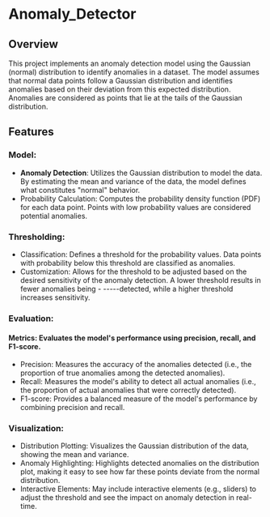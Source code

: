 # Anomaly_Detector

## Overview
This project implements an anomaly detection model using the Gaussian (normal) distribution to identify anomalies in a dataset. The model assumes that normal data points follow a Gaussian distribution and identifies anomalies based on their deviation from this expected distribution. Anomalies are considered as points that lie at the tails of the Gaussian distribution.

## Features
### Model:

- **Anomaly Detection**: Utilizes the Gaussian distribution to model the data. By estimating the mean and variance of the data, the model defines what constitutes "normal" behavior.
- Probability Calculation: Computes the probability density function (PDF) for each data point. Points with low probability values are considered potential anomalies.
### Thresholding:

- Classification: Defines a threshold for the probability values. Data points with probability below this threshold are classified as anomalies.
- Customization: Allows for the threshold to be adjusted based on the desired sensitivity of the anomaly detection. A lower threshold results in fewer anomalies being - -----detected, while a higher threshold increases sensitivity.

### Evaluation:

#### Metrics: Evaluates the model's performance using precision, recall, and F1-score.
- Precision: Measures the accuracy of the anomalies detected (i.e., the proportion of true anomalies among the detected anomalies).
- Recall: Measures the model's ability to detect all actual anomalies (i.e., the proportion of actual anomalies that were correctly detected).
- F1-score: Provides a balanced measure of the model's performance by combining precision and recall.

### Visualization:

- Distribution Plotting: Visualizes the Gaussian distribution of the data, showing the mean and variance.
- Anomaly Highlighting: Highlights detected anomalies on the distribution plot, making it easy to see how far these points deviate from the normal distribution.
- Interactive Elements: May include interactive elements (e.g., sliders) to adjust the threshold and see the impact on anomaly detection in real-time.
